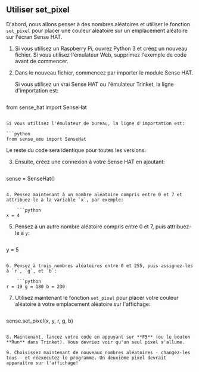 ## Utiliser set_pixel

D'abord, nous allons penser à des nombres aléatoires et utiliser le fonction `set_pixel` pour placer une couleur aléatoire sur un emplacement aléatoire sur l'écran Sense HAT.

1. Si vous utilisez un Raspberry Pi, ouvrez Python 3 et créez un nouveau fichier. Si vous utilisez l'émulateur Web, supprimez l'exemple de code avant de commencer.

2. Dans le nouveau fichier, commencez par importer le module Sense HAT.
    
    Si vous utilisez un vrai Sense HAT ou l'émulateur Trinket, la ligne d'importation est:
    
    ```python
from sense_hat import SenseHat
```

Si vous utilisez l'émulateur de bureau, la ligne d'importation est:

```python
from sense_emu import SenseHat
```

Le reste du code sera identique pour toutes les versions.

3. Ensuite, créez une connexion à votre Sense HAT en ajoutant:
    
    ```python
sense = SenseHat()
```

4. Pensez maintenant à un nombre aléatoire compris entre 0 et 7 et attribuez-le à la variable `x`, par exemple:
    
    ```python
x = 4
```

5. Pensez à un autre nombre aléatoire compris entre 0 et 7, puis attribuez-le à `y`:
    
    ```python
y = 5
```

6. Pensez à trois nombres aléatoires entre 0 et 255, puis assignez-les à `r`, `g`, et `b`:
    
    ```python
r = 19 g = 180 b = 230
```

7. Utilisez maintenant le fonction `set_pixel` pour placer votre couleur aléatoire à votre emplacement aléatoire sur l'affichage:
    
    ```python
sense.set_pixel(x, y, r, g, b)
```

8. Maintenant, lancez votre code en appuyant sur **F5** (ou le bouton **Run** dans Trinket). Vous devriez voir qu'un seul pixel s'allume.

9. Choisissez maintenant de nouveaux nombres aléatoires - changez-les tous - et réexécutez le programme. Un deuxième pixel devrait apparaître sur l'affichage!